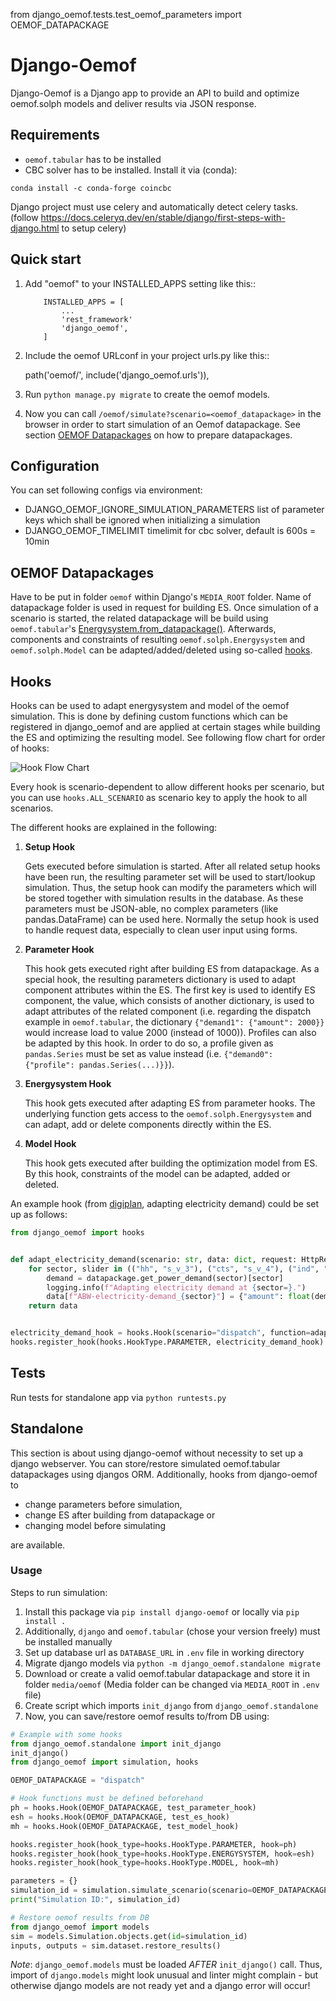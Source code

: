 from django_oemof.tests.test_oemof_parameters import OEMOF_DATAPACKAGE

# Django-Oemof

Django-Oemof is a Django app to provide an API to build and optimize oemof.solph models and deliver results via JSON response.

## Requirements

- `oemof.tabular` has to be installed 
- CBC solver has to be installed. Install it via (conda):
```
conda install -c conda-forge coincbc
```

Django project must use celery and automatically detect celery tasks. (follow https://docs.celeryq.dev/en/stable/django/first-steps-with-django.html to setup celery)

## Quick start

1. Add "oemof" to your INSTALLED_APPS setting like this::
    ```
        INSTALLED_APPS = [
            ...
            'rest_framework'
            'django_oemof',
        ]
    ```

2. Include the oemof URLconf in your project urls.py like this::

    path('oemof/', include('django_oemof.urls')),

3. Run `python manage.py migrate` to create the oemof models.
4. Now you can call `/oemof/simulate?scenario=<oemof_datapackage>` in the browser in order to start simulation of an Oemof datapackage. 
   See section [OEMOF Datapackages](#oemof-datapackages) on how to prepare datapackages.

## Configuration

You can set following configs via environment:

- DJANGO_OEMOF_IGNORE_SIMULATION_PARAMETERS
  list of parameter keys which shall be ignored when initializing a simulation 
- DJANGO_OEMOF_TIMELIMIT
  timelimit for cbc solver, default is 600s = 10min

## OEMOF Datapackages

Have to be put in folder `oemof` within Django's `MEDIA_ROOT` folder.
Name of datapackage folder is used in request for building ES.
Once simulation of a scenario is started, the related datapackage will be build using `oemof.tabular`'s [Energysystem.from_datapackage()](https://github.com/oemof/oemof-tabular/blob/09346649f75389d9fdafa62c24ae5e95cc0cf291/src/oemof/tabular/datapackage/__init__.py#L7C1-L7C71).
Afterwards, components and constraints of resulting `oemof.solph.Energysystem` and `oemof.solph.Model` can be adapted/added/deleted using so-called [hooks](#hooks).

## Hooks

Hooks can be used to adapt energysystem and model of the oemof simulation.
This is done by defining custom functions which can be registered in django_oemof and are applied at certain stages while building the ES and optimizing the resulting model.
See following flow chart for order of hooks:

![Hook Flow Chart](./docs/images/oemof_flow.png)

Every hook is scenario-dependent to allow different hooks per scenario, but you can use `hooks.ALL_SCENARIO` as scenario key to apply the hook to all scenarios.

The different hooks are explained in the following:

1. **Setup Hook**
   
   Gets executed before simulation is started. After all related setup hooks have been run, the resulting parameter set will be used to start/lookup simulation. 
   Thus, the setup hook can modify the parameters which will be stored together with simulation results in the database. As these parameters must be JSON-able, no complex parameters (like pandas.DataFrame) can be used here.
   Normally the setup hook is used to handle request data, especially to clean user input using forms.

2. **Parameter Hook**
   
   This hook gets executed right after building ES from datapackage. As a special hook, the resulting parameters dictionary is used to adapt component attributes within the ES. 
   The first key is used to identify ES component, the value, which consists of another dictionary, is used to adapt attributes of the related component 
   (i.e. regarding the dispatch example in `oemof.tabular`, the dictionary `{"demand1": {"amount": 2000}}` would increase load to value 2000 (instead of 1000)).
   Profiles can also be adapted by this hook. In order to do so, a profile given as `pandas.Series` must be set as value instead (i.e. `{"demand0": {"profile": pandas.Series(...)}}`).

3. **Energysystem Hook**

   This hook gets executed after adapting ES from parameter hooks. The underlying function gets access to the `oemof.solph.Energysystem` and can adapt, add or delete components directly within the ES.

4. **Model Hook**

   This hook gets executed after building the optimization model from ES. By this hook, constraints of the model can be adapted, added or deleted.

An example hook (from [digiplan](https://github.com/rl-institut-private/digiplan/blob/0b40cc944a94c8ad73ce95b4d0cc2fd092d91433/digiplan/map/hooks.py#L48), adapting electricity demand) could be set up as follows:

```python
from django_oemof import hooks


def adapt_electricity_demand(scenario: str, data: dict, request: HttpRequest) -> dict:  # noqa: ARG001
    for sector, slider in (("hh", "s_v_3"), ("cts", "s_v_4"), ("ind", "s_v_5")):
        demand = datapackage.get_power_demand(sector)[sector]
        logging.info(f"Adapting electricity demand at {sector=}.")
        data[f"ABW-electricity-demand_{sector}"] = {"amount": float(demand["2022"].sum()) * data.pop(slider) / 100}
    return data


electricity_demand_hook = hooks.Hook(scenario="dispatch", function=adapt_electricity_demand)
hooks.register_hook(hooks.HookType.PARAMETER, electricity_demand_hook)
```

## Tests

Run tests for standalone app via `python runtests.py`

## Standalone

This section is about using django-oemof without necessity to set up a django webserver.
You can store/restore simulated oemof.tabular datapackages using djangos ORM.
Additionally, hooks from django-oemof to 
- change parameters before simulation,
- change ES after building from datapackage or 
- changing model before simulating 

are available.

### Usage

Steps to run simulation:
1. Install this package via `pip install django-oemof` or locally via `pip install .`
2. Additionally, `django` and `oemof.tabular` (chose your version freely) must be installed manually
3. Set up database url as `DATABASE_URL` in `.env` file in working directory
4. Migrate django models via `python -m django_oemof.standalone migrate`
5. Download or create a valid oemof.tabular datapackage and store it in folder `media/oemof`
   (Media folder can be changed via `MEDIA_ROOT` in `.env` file)
6. Create script which imports `init_django` from `django_oemof.standalone` 
7. Now, you can save/restore oemof results to/from DB using:
```python
# Example with some hooks
from django_oemof.standalone import init_django
init_django()
from django_oemof import simulation, hooks

OEMOF_DATAPACKAGE = "dispatch"

# Hook functions must be defined beforehand
ph = hooks.Hook(OEMOF_DATAPACKAGE, test_parameter_hook)
esh = hooks.Hook(OEMOF_DATAPACKAGE, test_es_hook)
mh = hooks.Hook(OEMOF_DATAPACKAGE, test_model_hook)

hooks.register_hook(hook_type=hooks.HookType.PARAMETER, hook=ph)
hooks.register_hook(hook_type=hooks.HookType.ENERGYSYSTEM, hook=esh)
hooks.register_hook(hook_type=hooks.HookType.MODEL, hook=mh)

parameters = {}
simulation_id = simulation.simulate_scenario(scenario=OEMOF_DATAPACKAGE, parameters=parameters)
print("Simulation ID:", simulation_id)

# Restore oemof results from DB
from django_oemof import models
sim = models.Simulation.objects.get(id=simulation_id)
inputs, outputs = sim.dataset.restore_results()
```
   
*Note*: `django_oemof.models` must be loaded *AFTER* `init_django()` call. 
Thus, import of `django.models` might look unusual and linter might complain - 
but otherwise django models are not ready yet and a django error will occur! 

